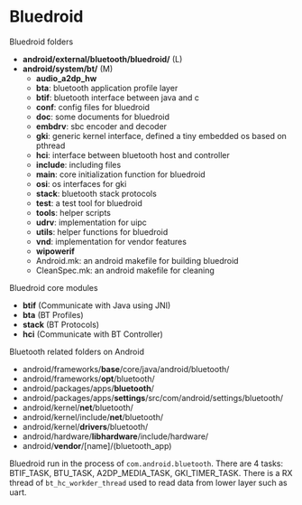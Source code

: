 # Bluedroid

Bluedroid folders
- **android/external/bluetooth/bluedroid/** (L)
- **android/system/bt/** (M)
  - **audio_a2dp_hw**
  - **bta**: bluetooth application profile layer
  - **btif**: bluetooth interface between java and c
  - **conf**: config files for bluedroid
  - **doc**: some documents for bluedroid
  - **embdrv**: sbc encoder and decoder
  - **gki**: generic kernel interface, defined a tiny embedded os based on pthread
  - **hci**: interface between bluetooth host and controller
  - **include**: including files
  - **main**: core initialization function for bluedroid
  - **osi**: os interfaces for gki
  - **stack**: bluetooth stack protocols
  - **test**: a test tool for bluedroid
  - **tools**: helper scripts
  - **udrv**: implementation for uipc
  - **utils**: helper functions for bluedroid
  - **vnd**: implementation for vendor features
  - **wipowerif**
  - Android.mk: an android makefile for building bluedroid
  - CleanSpec.mk: an android makefile for cleaning

Bluedroid core modules
- **btif** (Communicate with Java using JNI)
- **bta** (BT Profiles)
- **stack** (BT Protocols)
- **hci** (Communicate with BT Controller)

Bluetooth related folders on Android
- android/frameworks/**base**/core/java/android/bluetooth/
- android/frameworks/**opt**/bluetooth/
- android/packages/apps/**bluetooth**/
- android/packages/apps/**settings**/src/com/android/settings/bluetooth/
- android/kernel/**net**/bluetooth/
- android/kernel/include/**net**/bluetooth/
- android/kernel/**drivers**/bluetooth/
- android/hardware/**libhardware**/include/hardware/
- android/**vendor**/[name]/(bluetooth_app)

Bluedroid run in the process of `com.android.bluetooth`.
There are 4 tasks: BTIF_TASK, BTU_TASK, A2DP_MEDIA_TASK, GKI_TIMER_TASK. 
There is a RX thread of `bt_hc_workder_thread` used to read data from lower layer such as uart.
